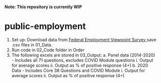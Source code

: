 #### Note: This repository is currently WIP
# public-employment
1. Set up: Download data from <a href="https://www.opm.gov/fevs/public-data-file/"> Federal Employment Viewpoint Survey </a> save .csv files in 01_Data.
2. Run code in 02_Code folder in Order
3. The following excels are  stored in 03_Output:
    a. Panel data (2014-2020) - Includes all 71 questions, excludes COVID Module questions
        i. Output for average scores
        ii. Output as % of positive response (4+)
    b. 2020 Data - Includes Core 38 Questions and COVID Module
            i. Output for average scores
        ii. Output as % of positive response (4+)
